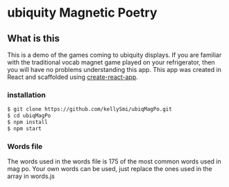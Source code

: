 # ubiquity Magnetic Poetry
## What is this
This is a demo of the games coming to ubiquity displays.
If you are familiar with the traditional vocab magnet game played on your refrigerator, then you will have no problems understanding this app. This app was created in React and scaffolded using [create-react-app](https://github.com/facebook/create-react-app).

### installation
```bash
$ git clone https://github.com/kellySmi/ubiqMagPo.git
$ cd ubiqMagPo
$ npm install
$ npm start
```
### Words file
The words used in the words file is 175 of the most common words used in mag po. Your own words can be used, just replace the ones used in the array in words.js
